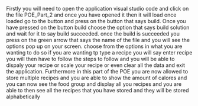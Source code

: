 Firstly you will need to open the application visual studio code and click on the file POE_Part_2 and once you have opened it then it will load once loaded go to the button and press on the button that says build. Once you have pressed on the button build choose the option that says build solution and wait for it to say build succeeded. once the build is succeeded you press on the green arrow that says the name of the file and you will see the options pop up on your screen. choose from the options in what you are wanting to do so if you are wanting tp type a recipe you will say enter recipe you will then have to follow the steps to follow and you will be able to dispaly your recipe or scale your recipe or even clear all the data and exit the application.
Furthermore in this part of the POE you are now allowed to store multiple recipes and you are able to show the amount of calores and you can now see the food group and display all you recipes and you are able to then see all the recipes that you have stored and they will be stored alphabetically 
